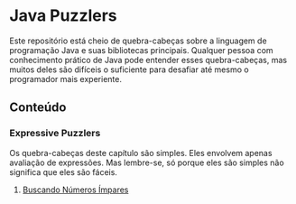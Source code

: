 # Java Puzzlers 

Este repositório está cheio de quebra-cabeças sobre a linguagem de programação Java e suas bibliotecas principais. Qualquer pessoa com conhecimento prático de Java pode entender esses quebra-cabeças, mas muitos deles são difíceis o suficiente para desafiar até mesmo o programador mais experiente.

## Conteúdo

### Expressive Puzzlers 
Os quebra-cabeças deste capítulo são simples. Eles envolvem apenas avaliação de expressões. Mas lembre-se, só porque eles são simples não significa que eles são fáceis.

1. [Buscando Números Ímpares](https://github.com/eduardowgmendes/java-puzzlers/blob/main/contents/chapters/00-oddity.md#buscando-inteiros-%C3%ADmpares)
